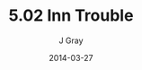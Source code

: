 ---
title: '5.02 Inn Trouble'
alt: 'Mysteries of the Arcana'
date: '2014-03-27'
author: 'J Gray'
artist: 'Keira'
chapter: '5 Inn Trouble'
filler: false
---